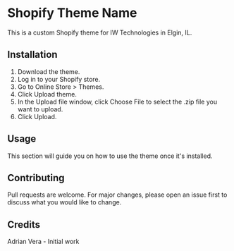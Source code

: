# Shopify Theme Name

This is a custom Shopify theme for IW Technologies in Elgin, IL.

## Installation

1. Download the theme.
2. Log in to your Shopify store.
3. Go to Online Store > Themes.
4. Click Upload theme.
5. In the Upload file window, click Choose File to select the .zip file you want to upload.
6. Click Upload.

## Usage

This section will guide you on how to use the theme once it's installed.

## Contributing

Pull requests are welcome. For major changes, please open an issue first to discuss what you would like to change.

## Credits

Adrian Vera - Initial work
